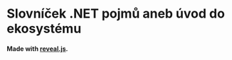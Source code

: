 # Slovníček .NET pojmů aneb úvod do ekosystému



#### Made with [reveal.js](http://revealjs.com/).
